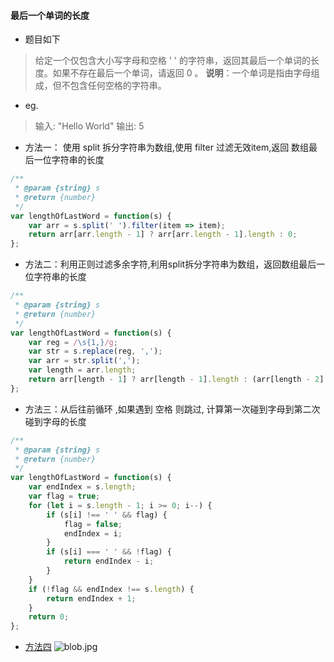 #### 最后一个单词的长度
- 题目如下
> 给定一个仅包含大小写字母和空格 ' ' 的字符串，返回其最后一个单词的长度。如果不存在最后一个单词，请返回 0 。
> **说明**：一个单词是指由字母组成，但不包含任何空格的字符串。

- eg.
> 输入: "Hello World"
> 输出: 5

- 方法一： 使用 split 拆分字符串为数组,使用 filter 过滤无效item,返回 数组最后一位字符串的长度
```javascript
/**
 * @param {string} s
 * @return {number}
 */
var lengthOfLastWord = function(s) {
    var arr = s.split(' ').filter(item => item);
    return arr[arr.length - 1] ? arr[arr.length - 1].length : 0;
};
```
- 方法二：利用正则过滤多余字符,利用split拆分字符串为数组，返回数组最后一位字符串的长度
```javascript
/**
 * @param {string} s
 * @return {number}
 */
var lengthOfLastWord = function(s) {
    var reg = /\s{1,}/g;
    var str = s.replace(reg, ',');
    var arr = str.split(',');
    var length = arr.length;
    return arr[length - 1] ? arr[length - 1].length : (arr[length - 2] ? arr[length - 2].length : 0);
};
```
- 方法三：从后往前循环 ,如果遇到 空格 则跳过, 计算第一次碰到字母到第二次碰到字母的长度
```javascript
/**
 * @param {string} s
 * @return {number}
 */
var lengthOfLastWord = function(s) {
    var endIndex = s.length;
    var flag = true;
    for (let i = s.length - 1; i >= 0; i--) {
        if (s[i] !== ' ' && flag) {
            flag = false;
            endIndex = i;
        }
        if (s[i] === ' ' && !flag) {
            return endIndex - i;
        }
    }
    if (!flag && endIndex !== s.length) {
        return endIndex + 1;
    }
    return 0;
};
```
- [方法四](https://leetcode-cn.com/problems/length-of-last-word/solution/hua-jie-suan-fa-58-zui-hou-yi-ge-dan-ci-de-chang-d/)
![blob.jpg](./../imgs/58s.jpg)